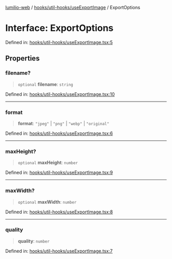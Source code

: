 [lumilio-web](../../../../modules.md) / [hooks/util-hooks/useExportImage](../index.md) / ExportOptions

# Interface: ExportOptions

Defined in: [hooks/util-hooks/useExportImage.tsx:5](https://github.com/EdwinZhanCN/Lumilio-Photos/blob/5a9be158f2088be7556fada16832ccc8d88ac157/web/src/hooks/util-hooks/useExportImage.tsx#L5)

## Properties

### filename?

> `optional` **filename**: `string`

Defined in: [hooks/util-hooks/useExportImage.tsx:10](https://github.com/EdwinZhanCN/Lumilio-Photos/blob/5a9be158f2088be7556fada16832ccc8d88ac157/web/src/hooks/util-hooks/useExportImage.tsx#L10)

***

### format

> **format**: `"jpeg"` \| `"png"` \| `"webp"` \| `"original"`

Defined in: [hooks/util-hooks/useExportImage.tsx:6](https://github.com/EdwinZhanCN/Lumilio-Photos/blob/5a9be158f2088be7556fada16832ccc8d88ac157/web/src/hooks/util-hooks/useExportImage.tsx#L6)

***

### maxHeight?

> `optional` **maxHeight**: `number`

Defined in: [hooks/util-hooks/useExportImage.tsx:9](https://github.com/EdwinZhanCN/Lumilio-Photos/blob/5a9be158f2088be7556fada16832ccc8d88ac157/web/src/hooks/util-hooks/useExportImage.tsx#L9)

***

### maxWidth?

> `optional` **maxWidth**: `number`

Defined in: [hooks/util-hooks/useExportImage.tsx:8](https://github.com/EdwinZhanCN/Lumilio-Photos/blob/5a9be158f2088be7556fada16832ccc8d88ac157/web/src/hooks/util-hooks/useExportImage.tsx#L8)

***

### quality

> **quality**: `number`

Defined in: [hooks/util-hooks/useExportImage.tsx:7](https://github.com/EdwinZhanCN/Lumilio-Photos/blob/5a9be158f2088be7556fada16832ccc8d88ac157/web/src/hooks/util-hooks/useExportImage.tsx#L7)
